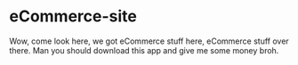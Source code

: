 # eCommerce-site
Wow, come look here, we got eCommerce stuff here, eCommerce stuff over there. Man you should download this app and give me some money broh.
<!-- 
// todo: connect to database
todo: setup dotenv with connection.js
 -->